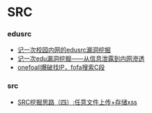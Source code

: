 # SRC

### edusrc

* [记一次校园内网的edusrc漏洞挖掘](https://xz.aliyun.com/t/11074)
* [记一次edu漏洞挖掘——从信息泄露到内网滲透](https://xz.aliyun.com/t/11000)
* [onefoall爆破找IP，fofa搜索C段](https://xz.aliyun.com/t/10310)



### src

* [SRC挖掘思路（四）:任意文件上传+存储xss](https://mp.weixin.qq.com/s/k0xFBb0DljxX5TucePrLyg)

